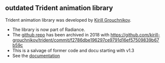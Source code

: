 ## outdated Trident animation library

Trident animation library was developed by [Kirill Grouchnikov](https://www.pushing-pixels.org/about-kirill).

- The library is now part of Radiance. 
- The [github repo](https://github.com/kirill-grouchnikov/trident) has been archived in 2018 with https://github.com/kirill-grouchnikov/trident/commit/f2786dbe196297ce9791d16ef57509839b67b59c
- This is a salvage of former code and docu starting with v1.3
- See the [documentation](https://github.com/homebeaver/trident/wiki)
